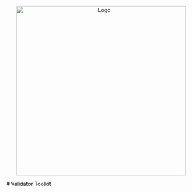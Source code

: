 <p align="center">
  <img src="https://github.com/daniseifeddine/Ds-Validator-Toolkit/blob/main/media/logo.png" width="450" alt="Logo">
</p>
# Validator Toolkit
